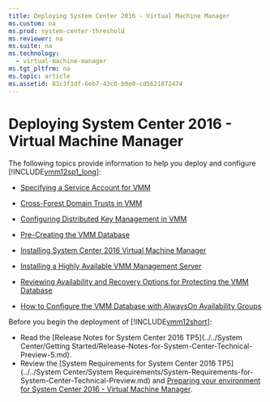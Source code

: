 ```yaml
---
title: Deploying System Center 2016 - Virtual Machine Manager
ms.custom: na
ms.prod: system-center-threshold
ms.reviewer: na
ms.suite: na
ms.technology: 
  - virtual-machine-manager
ms.tgt_pltfrm: na
ms.topic: article
ms.assetid: 83c3f1df-6eb7-43c0-b9e0-cd5621872474
---
```

# Deploying System Center 2016 - Virtual Machine Manager
The following topics provide information to help you deploy and configure [!INCLUDE[vmm12sp1_long](../../Token/vmm12sp1_long_md.md)]:

-   [Specifying a Service Account for VMM](Specifying-a-Service-Account-for-VMM.md)

-   [Cross-Forest Domain Trusts in VMM](https://technet.microsoft.com/library/dn639114.aspx)

-   [Configuring Distributed Key Management in VMM](Configuring-Distributed-Key-Management-in-VMM.md)

-   [Pre-Creating the VMM Database](Pre-Creating-the-VMM-Database.md)

-   [Installing System Center 2016 Virtual Machine Manager](Installing-System-Center-2016-Virtual-Machine-Manager.md)

-   [Installing a Highly Available VMM Management Server](Installing-a-Highly-Available-VMM-Management-Server.md)

-   [Reviewing Availability and Recovery Options for Protecting the VMM Database](Reviewing-Availability-and-Recovery-Options-for-Protecting-the-VMM-Database.md)

-   [How to Configure the VMM Database with AlwaysOn Availability Groups](How-to-Configure-the-VMM-Database-with-AlwaysOn-Availability-Groups.md)

Before you begin the deployment of [!INCLUDE[vmm12short](../../Token/vmm12short_md.md)]:

-   Read the [Release Notes for System Center 2016 TP5](../../System Center/Getting Started/Release-Notes-for-System-Center-Technical-Preview-5.md).
-   Review the [System Requirements for System Center 2016 TP5](../../System Center/System Requirements/System-Requirements-for-System-Center-Technical-Preview.md) and [Preparing your environment for System Center 2016 - Virtual Machine Manager](Preparing-your-environment-for-System-Center-2016---Virtual-Machine-Manager.md).





